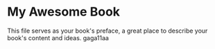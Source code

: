 My Awesome Book
=======

This file serves as your book's preface, a great place to describe your book's content and ideas. gaga11aa